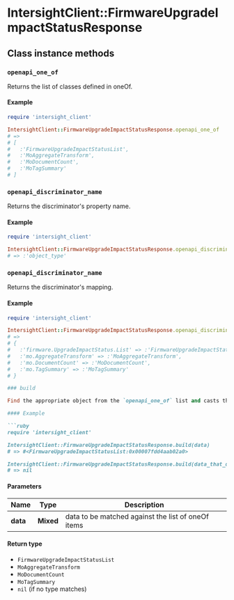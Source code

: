 # IntersightClient::FirmwareUpgradeImpactStatusResponse

## Class instance methods

### `openapi_one_of`

Returns the list of classes defined in oneOf.

#### Example

```ruby
require 'intersight_client'

IntersightClient::FirmwareUpgradeImpactStatusResponse.openapi_one_of
# =>
# [
#   :'FirmwareUpgradeImpactStatusList',
#   :'MoAggregateTransform',
#   :'MoDocumentCount',
#   :'MoTagSummary'
# ]
```

### `openapi_discriminator_name`

Returns the discriminator's property name.

#### Example

```ruby
require 'intersight_client'

IntersightClient::FirmwareUpgradeImpactStatusResponse.openapi_discriminator_name
# => :'object_type'
```

### `openapi_discriminator_name`

Returns the discriminator's mapping.

#### Example

```ruby
require 'intersight_client'

IntersightClient::FirmwareUpgradeImpactStatusResponse.openapi_discriminator_mapping
# =>
# {
#   :'firmware.UpgradeImpactStatus.List' => :'FirmwareUpgradeImpactStatusList',
#   :'mo.AggregateTransform' => :'MoAggregateTransform',
#   :'mo.DocumentCount' => :'MoDocumentCount',
#   :'mo.TagSummary' => :'MoTagSummary'
# }

### build

Find the appropriate object from the `openapi_one_of` list and casts the data into it.

#### Example

```ruby
require 'intersight_client'

IntersightClient::FirmwareUpgradeImpactStatusResponse.build(data)
# => #<FirmwareUpgradeImpactStatusList:0x00007fdd4aab02a0>

IntersightClient::FirmwareUpgradeImpactStatusResponse.build(data_that_doesnt_match)
# => nil
```

#### Parameters

| Name | Type | Description |
| ---- | ---- | ----------- |
| **data** | **Mixed** | data to be matched against the list of oneOf items |

#### Return type

- `FirmwareUpgradeImpactStatusList`
- `MoAggregateTransform`
- `MoDocumentCount`
- `MoTagSummary`
- `nil` (if no type matches)

